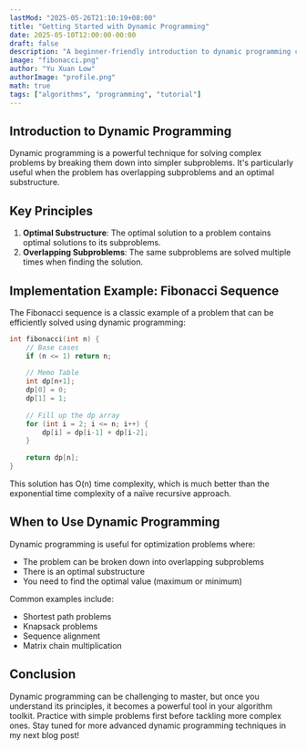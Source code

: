 ```yaml
---
lastMod: "2025-05-26T21:10:19+08:00"
title: "Getting Started with Dynamic Programming"
date: 2025-05-10T12:00:00-00:00
draft: false
description: "A beginner-friendly introduction to dynamic programming concepts and techniques"
image: "fibonacci.png"
author: "Yu Xuan Low"
authorImage: "profile.png"
math: true
tags: ["algorithms", "programming", "tutorial"]
---
```


## Introduction to Dynamic Programming

Dynamic programming is a powerful technique for solving complex problems by breaking them down into simpler subproblems. It's particularly useful when the problem has overlapping subproblems and an optimal substructure.

## Key Principles

1. **Optimal Substructure**: The optimal solution to a problem contains optimal solutions to its subproblems.
2. **Overlapping Subproblems**: The same subproblems are solved multiple times when finding the solution.


## Implementation Example: Fibonacci Sequence

The Fibonacci sequence is a classic example of a problem that can be efficiently solved using dynamic programming:

```cpp
int fibonacci(int n) {
    // Base cases
    if (n <= 1) return n;
    
    // Memo Table
    int dp[n+1];
    dp[0] = 0;
    dp[1] = 1;
    
    // Fill up the dp array
    for (int i = 2; i <= n; i++) {
        dp[i] = dp[i-1] + dp[i-2];
    }
    
    return dp[n];
}
```

This solution has O(n) time complexity, which is much better than the exponential time complexity of a naïve recursive approach.  

## When to Use Dynamic Programming
Dynamic programming is useful for optimization problems where:  
* The problem can be broken down into overlapping subproblems
* There is an optimal substructure
* You need to find the optimal value (maximum or minimum)

Common examples include:  
* Shortest path problems
* Knapsack problems
* Sequence alignment
* Matrix chain multiplication

## Conclusion
Dynamic programming can be challenging to master, but once you understand its principles, it becomes a powerful tool in your algorithm toolkit. Practice with simple problems first before tackling more complex ones.  Stay tuned for more advanced dynamic programming techniques in my next blog post!